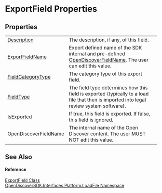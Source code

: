 # ExportField Properties




## Properties
<table>
<tr>
<td><a href="9b38ffea-a37f-3bd4-dc21-626e71be10af">Description</a></td>
<td>The description, if any, of this field.</td></tr>
<tr>
<td><a href="a05e44b4-b71d-bb84-3d35-cb2ff5d68ddd">ExportFieldName</a></td>
<td>Export defined name of the SDK internal and pre-defined <a href="54acd205-38d6-378d-b211-bbf4f5ca1edc">OpenDiscoverFieldName</a>. The user can edit this value.</td></tr>
<tr>
<td><a href="5be180a5-b77c-6301-3f23-a0efc2ee8395">FieldCategoryType</a></td>
<td>The category type of this export field.</td></tr>
<tr>
<td><a href="816b3355-6431-7efd-e6f3-df421e38afe0">FieldType</a></td>
<td>The field type determines how this field is exported (typically to a load file that then is imported into legal review system software).</td></tr>
<tr>
<td><a href="ba245742-4364-90e3-69bc-fc99932d90b2">IsExported</a></td>
<td>If true, this field is exported. If false, this field is ignored.</td></tr>
<tr>
<td><a href="54acd205-38d6-378d-b211-bbf4f5ca1edc">OpenDiscoverFieldName</a></td>
<td>The internal name of the Open Discover content. The user MUST NOT edit this value.</td></tr>
</table>

## See Also


#### Reference
<a href="14b346a1-a63a-760e-7764-a96fc4a66bf3">ExportField Class</a>  
<a href="64ba929d-e4db-0192-acbb-9e65aff4a599">OpenDiscoverSDK.Interfaces.Platform.LoadFile Namespace</a>  
